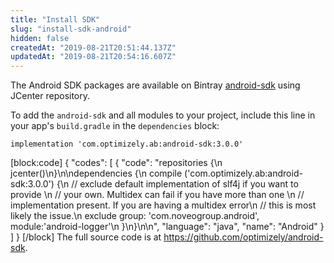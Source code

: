 ```yaml
---
title: "Install SDK"
slug: "install-sdk-android"
hidden: false
createdAt: "2019-08-21T20:51:44.137Z"
updatedAt: "2019-08-21T20:54:16.607Z"
---
```

The Android SDK packages are available on Bintray [android-sdk](https://bintray.com/optimizely/optimizely/optimizely-sdk-android) using JCenter repository.

To add the `android-sdk` and all modules to your project, include this line in your app's `build.gradle` in the `dependencies` block:

```
implementation 'com.optimizely.ab:android-sdk:3.0.0'
```
[block:code]
{
  "codes": [
    {
      "code": "repositories {\n  jcenter()\n}\n\ndependencies {\n  compile ('com.optimizely.ab:android-sdk:3.0.0') {\n      // exclude default implementation of slf4j if you want to provide \n      // your own.  Multidex can fail if you have more than one \n      // implementation present. If you are having a multidex error\n      // this is most likely the issue.\n      exclude group: 'com.noveogroup.android', module:'android-logger'\n  }\n}\n\n",
      "language": "java",
      "name": "Android"
    }
  ]
}
[/block]
The full source code is at https://github.com/optimizely/android-sdk.
